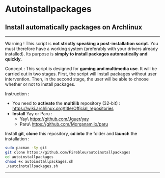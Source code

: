 # Autoinstallpackages
Install automatically packages on Archlinux
-------------------------------------------------------------------------------------------------------------------------------------------------------------------------------------------------------------------------------------------------------------------------------------------------------------------------------------------------
-------------------------------------------------------------------------------------------------------------------------------------------------------------------------------------------------------------------------------------------------------------------------------------------------------------------------------------------------
Warning !
  This script is **not strictly speaking a post-installation script**. You must therefore have a working system (preferably with your drivers already installed).
  Its purpose is **simply to install packages automatically and quickly**.

Concept : 
  This script is designed for **gaming and multimedia use**.
  It will be carried out in two stages. First, the script will install packages without user intervention. Then, in the second stage, the user will be able to choose whether or not to install packages.

Instruction :
  - You need to **activate** the **multilib** repository (32-bit) : https://wiki.archlinux.org/title/Official_repositories
  - **Install** Yay or Paru : 
     - Yay\ https://github.com/Jguer/yay
     - Paru\ https://github.com/Morganamilo/paru

  Install **git**, **clone** this repository, **cd into** the folder and **launch** the installation :
```sh
sudo pacman -Sy git
git clone https://github.com/Firebleu/autoinstallpackages
cd autoinstallpackages
chmod +x autoinstallpackages.sh
./autoinstallpackages.sh
```
-------------------------------------------------------------------------------------------------------------------------------------------------------------------------------------------------------------------------------------------------------------------------------------------------------------------------------------------------


